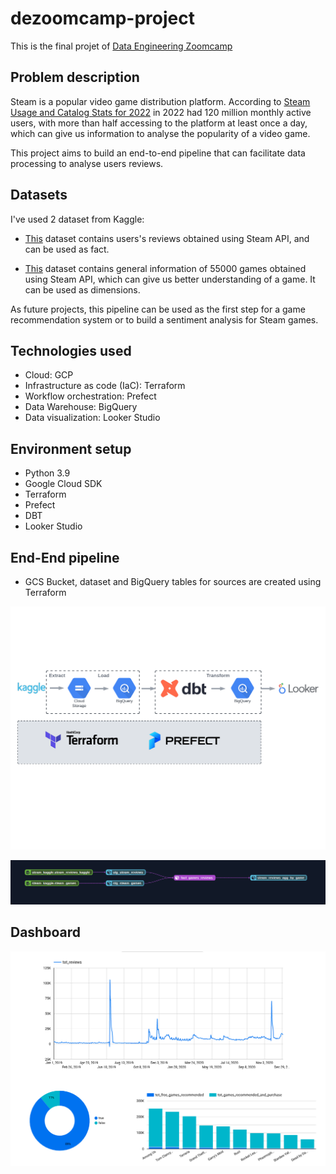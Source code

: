 # dezoomcamp-project

This is the final projet of [Data Engineering Zoomcamp](https://github.com/DataTalksClub/data-engineering-zoomcamp)

## Problem description
Steam is a popular video game distribution platform. According to [Steam Usage and Catalog Stats for 2022](https://backlinko.com/steam-users) in 2022 had 120 million monthly active users, with more than half accessing to the platform at least once a day, which can give us information to analyse the popularity of a video game.   

This project aims to build an end-to-end pipeline that can facilitate data processing to analyse users reviews. 

## Datasets
I've used 2 dataset from Kaggle:

- [This](https://www.kaggle.com/datasets/forgemaster/steam-reviews-dataset) dataset contains users's reviews obtained using Steam API, and can be used as fact.

- [This](https://www.kaggle.com/datasets/tristan581/all-55000-games-on-steam-november-2022) dataset contains general information of 55000 games obtained using Steam API, which can give us better understanding of a game. It can be used as dimensions.

As future projects, this pipeline can be used as the first step for a game recommendation system or to build a sentiment analysis for Steam games.

## Technologies used

- Cloud: GCP
- Infrastructure as code (IaC): Terraform
- Workflow orchestration: Prefect
- Data Warehouse: BigQuery
- Data visualization: Looker Studio

## Environment setup

- Python 3.9
- Google Cloud SDK
- Terraform
- Prefect
- DBT
- Looker Studio

## End-End pipeline

- GCS Bucket, dataset and BigQuery tables for sources are created using Terraform

![Diagram](https://github.com/aliescont/dezoomcamp-project/blob/main/images/dezoomcamp-steam_diagram.png)

![DBT Lineage](https://github.com/aliescont/dezoomcamp-project/blob/main/images/dbt_steam_lineage.png)
 
## Dashboard
![Dashboard](https://github.com/aliescont/dezoomcamp-project/blob/main/images/dashboard_steam_2.png)


